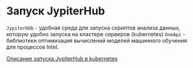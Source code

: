# Запуск JypiterHub

`JypiterHUb` - удобная среда для запуска скриптов анализа данных, которую удобно запуска на кластере серверов (kubernetes)
`OneApi` - библиотеки оптимизация вычислений моделей машинного обучения для процессов Intel.

[Описание запуска JypiterHub в kubernetes](https://github.com/stockblog/jupyterhub_k8s_mcs_slurm_intel)

